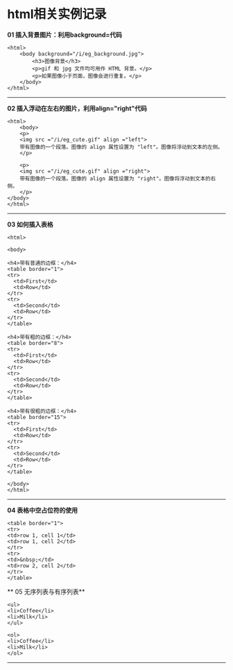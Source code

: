 # html相关实例记录

**01 插入背景图片：利用background=代码**      

```   
<html>
	<body background="/i/eg_background.jpg">  
		<h3>图像背景</h3>
		<p>gif 和 jpg 文件均可用作 HTML 背景。</p>
		<p>如果图像小于页面，图像会进行重复。</p>
	</body>
</html>
```
***

**02 插入浮动在左右的图片，利用align="right"代码**   

```   
<html>
	<body>
	<p>
	<img src ="/i/eg_cute.gif" align ="left"> 
	带有图像的一个段落。图像的 align 属性设置为 "left"。图像将浮动到文本的左侧。
	</p>

	<p>
	<img src ="/i/eg_cute.gif" align ="right"> 
	带有图像的一个段落。图像的 align 属性设置为 "right"。图像将浮动到文本的右侧。
	</p>
</body>
</html>

```

***
**03 如何插入表格**   

```
<html>

<body>

<h4>带有普通的边框：</h4>  
<table border="1">
<tr>
  <td>First</td>
  <td>Row</td>
</tr>   
<tr>
  <td>Second</td>
  <td>Row</td>
</tr>
</table>

<h4>带有粗的边框：</h4>  
<table border="8">
<tr>
  <td>First</td>
  <td>Row</td>
</tr>   
<tr>
  <td>Second</td>
  <td>Row</td>
</tr>
</table>

<h4>带有很粗的边框：</h4>  
<table border="15">
<tr>
  <td>First</td>
  <td>Row</td>
</tr>   
<tr>
  <td>Second</td>
  <td>Row</td>
</tr>
</table>

</body>
</html>
```
***

**04 表格中空占位符的使用**   

```
<table border="1">
<tr>
<td>row 1, cell 1</td>
<td>row 1, cell 2</td>
</tr>
<tr>
<td>&nbsp;</td>
<td>row 2, cell 2</td>
</tr>
</table>
```

** 05 无序列表与有序列表**

```
<ul>
<li>Coffee</li>
<li>Milk</li>
</ul>
```

```
<ol>
<li>Coffee</li>
<li>Milk</li>
</ol>
```
***


